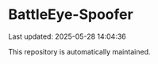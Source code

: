 # BattleEye-Spoofer

Last updated: 2025-05-28 14:04:36

This repository is automatically maintained.
